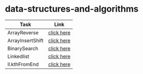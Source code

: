 # data-structures-and-algorithms

| Task | Link |
| ---------- | -------- |
|ArrayReverse | [click here](https://www.google.com](https://github.com/sondos31/data-structures-and-algorithms/pull/1))|
| ArrayInsertShift | [click here](https://github.com/sondos31/data-structures-and-algorithms/tree/main/array_insert_shift) |
| BinarySearch | [click here](https://github.com/sondos31/data-structures-and-algorithms/tree/main/binarySearch) |
| Linkedlist| [click here](https://github.com/sondos31/data-structures-and-algorithms/tree/main/linkedlist) |
| ll.kthFromEnd| [click here](https://github.com/sondos31/data-structures-and-algorithms/tree/main/ll.kthFromEnd) |


